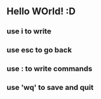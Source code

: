 ## Hello WOrld! :D
### use i to write
### use esc to go back
### use : to write commands
### use 'wq' to save and quit

